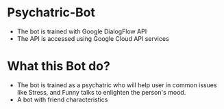 # Psychatric-Bot

- The bot is trained with Google DialogFlow API
- The API is accessed using Google Cloud API services


# What this Bot do?

- The bot is trained as a psychatric who will help user in common issues like Stress, and Funny talks to enlighten the person's mood.
- A bot with friend characteristics
